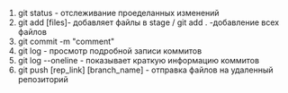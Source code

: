1. git status - отслеживание проеделанных изменений
2. git add [files]- добавляет файлы в stage / git add . -добавление всех файлов
3. git commit -m "comment"
4. git log - просмотр подробной записи коммитов
5. git log --oneline  - показывает краткую информацию  коммитов
6. git push [rep_link] [branch_name] - отправка файлов на удаленный репозиторий
